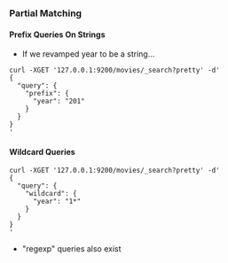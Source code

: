 ### Partial Matching

#### Prefix Queries On Strings
- If we revamped year to be a string...
```shell
curl -XGET '127.0.0.1:9200/movies/_search?pretty' -d'
{
  "query": {
    "prefix": {
      "year": "201"
    }
  }
}
'
```

#### Wildcard Queries
```shell
curl -XGET '127.0.0.1:9200/movies/_search?pretty' -d'
{
  "query": {
    "wildcard": {
      "year": "1*"
    }
  }
}
'
```
- "regexp" queries also exist
